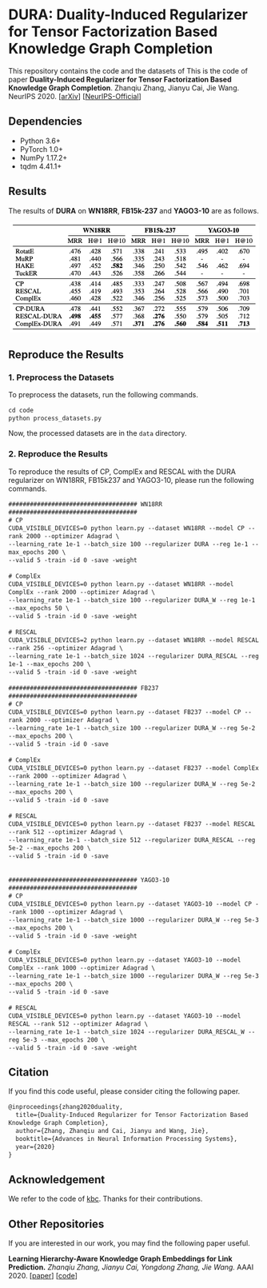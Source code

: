 # DURA: Duality-Induced Regularizer for Tensor Factorization Based Knowledge Graph Completion

This repository contains the code and the datasets of This is the code of paper 
**Duality-Induced Regularizer for Tensor Factorization Based Knowledge Graph Completion**. 
Zhanqiu Zhang, Jianyu Cai, Jie Wang. NeurIPS 2020. [[arXiv](https://arxiv.org/abs/2011.05816)]
[[NeurIPS-Official](https://proceedings.neurips.cc/paper/2020/hash/f6185f0ef02dcaec414a3171cd01c697-Abstract.html)]

## Dependencies
- Python 3.6+
- PyTorch 1.0+
- NumPy 1.17.2+
- tqdm 4.41.1+

## Results
The results of **DURA** on **WN18RR**, **FB15k-237** and **YAGO3-10** are as follows.

<p align="center">
  <img src="./result.png">
</p>

## Reproduce the Results

### 1. Preprocess the Datasets
To preprocess the datasets, run the following commands.

```shell script
cd code
python process_datasets.py
```

Now, the processed datasets are in the `data` directory.

### 2. Reproduce the Results 
To reproduce the results of CP, ComplEx and RESCAL with
the DURA regularizer on WN18RR, FB15k237 and YAGO3-10,
please run the following commands.

```shell script
#################################### WN18RR ####################################
# CP
CUDA_VISIBLE_DEVICES=0 python learn.py --dataset WN18RR --model CP --rank 2000 --optimizer Adagrad \
--learning_rate 1e-1 --batch_size 100 --regularizer DURA --reg 1e-1 --max_epochs 200 \
--valid 5 -train -id 0 -save -weight

# ComplEx
CUDA_VISIBLE_DEVICES=0 python learn.py --dataset WN18RR --model ComplEx --rank 2000 --optimizer Adagrad \
--learning_rate 1e-1 --batch_size 100 --regularizer DURA_W --reg 1e-1 --max_epochs 50 \
--valid 5 -train -id 0 -save -weight

# RESCAL
CUDA_VISIBLE_DEVICES=2 python learn.py --dataset WN18RR --model RESCAL --rank 256 --optimizer Adagrad \
--learning_rate 1e-1 --batch_size 1024 --regularizer DURA_RESCAL --reg 1e-1 --max_epochs 200 \
--valid 5 -train -id 0 -save -weight

#################################### FB237 ####################################
# CP
CUDA_VISIBLE_DEVICES=0 python learn.py --dataset FB237 --model CP --rank 2000 --optimizer Adagrad \
--learning_rate 1e-1 --batch_size 100 --regularizer DURA_W --reg 5e-2 --max_epochs 200 \
--valid 5 -train -id 0 -save

# ComplEx
CUDA_VISIBLE_DEVICES=0 python learn.py --dataset FB237 --model ComplEx --rank 2000 --optimizer Adagrad \
--learning_rate 1e-1 --batch_size 100 --regularizer DURA_W --reg 5e-2 --max_epochs 200 \
--valid 5 -train -id 0 -save

# RESCAL
CUDA_VISIBLE_DEVICES=0 python learn.py --dataset FB237 --model RESCAL --rank 512 --optimizer Adagrad \
--learning_rate 1e-1 --batch_size 512 --regularizer DURA_RESCAL --reg 5e-2 --max_epochs 200 \
--valid 5 -train -id 0 -save


#################################### YAGO3-10 ####################################
# CP
CUDA_VISIBLE_DEVICES=0 python learn.py --dataset YAGO3-10 --model CP --rank 1000 --optimizer Adagrad \
--learning_rate 1e-1 --batch_size 1000 --regularizer DURA_W --reg 5e-3 --max_epochs 200 \
--valid 5 -train -id 0 -save -weight

# ComplEx
CUDA_VISIBLE_DEVICES=0 python learn.py --dataset YAGO3-10 --model ComplEx --rank 1000 --optimizer Adagrad \
--learning_rate 1e-1 --batch_size 1000 --regularizer DURA_W --reg 5e-3 --max_epochs 200 \
--valid 5 -train -id 0 -save

# RESCAL
CUDA_VISIBLE_DEVICES=0 python learn.py --dataset YAGO3-10 --model RESCAL --rank 512 --optimizer Adagrad \
--learning_rate 1e-1 --batch_size 1024 --regularizer DURA_RESCAL_W --reg 5e-3 --max_epochs 200 \
--valid 5 -train -id 0 -save -weight
```

## Citation
If you find this code useful, please consider citing the following paper.
```
@inproceedings{zhang2020duality,
  title={Duality-Induced Regularizer for Tensor Factorization Based Knowledge Graph Completion},
  author={Zhang, Zhanqiu and Cai, Jianyu and Wang, Jie},
  booktitle={Advances in Neural Information Processing Systems},
  year={2020}
}
```

## Acknowledgement
We refer to the code of [kbc](https://github.com/facebookresearch/kbc). Thanks for their contributions.

## Other Repositories
If you are interested in our work, you may find the following paper useful.

**Learning Hierarchy-Aware Knowledge Graph Embeddings for Link Prediction.**
*Zhanqiu Zhang, Jianyu Cai, Yongdong Zhang, Jie Wang.* AAAI 2020. [[paper](https://arxiv.org/pdf/1911.09419.pdf)] [[code](https://github.com/MIRALab-USTC/KGE-HAKE)]
